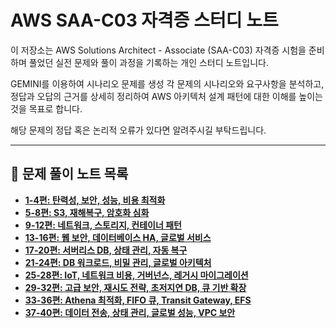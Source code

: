 # AWS SAA-C03 자격증 스터디 노트

이 저장소는 AWS Solutions Architect - Associate (SAA-C03) 자격증 시험을 준비하며 풀었던 실전 문제와 풀이 과정을 기록하는 개인 스터디 노트입니다.

GEMINI를 이용하여 시나리오 문제를 생성 각 문제의 시나리오와 요구사항을 분석하고, 정답과 오답의 근거를 상세히 정리하여 AWS 아키텍처 설계 패턴에 대한 이해를 높이는 것을 목표로 합니다.

해당 문제의 정답 혹은 논리적 오류가 있다면 알려주시길 부탁드립니다.

---

## 📝 문제 풀이 노트 목록

* **[1-4편: 탄력성, 보안, 성능, 비용 최적화](./problems/01-04.md)**
* **[5-8편: S3, 재해복구, 암호화 심화](./problems/05-08.md)**
* **[9-12편: 네트워크, 스토리지, 컨테이너 패턴](./problems/09-12.md)**
* **[13-16편: 웹 보안, 데이터베이스 HA, 글로벌 서비스](./problems/13-16.md)**
* **[17-20편: 서버리스 DB, 상태 관리, 자동 복구](./problems/17-20.md)**
* **[21-24편: DB 워크로드, 비밀 관리, 글로벌 아키텍처](./problems/21-24.md)**
* **[25-28편: IoT, 네트워크 비용, 거버넌스, 레거시 마이그레이션](./problems/25-28.md)**
* **[29-32편: 고급 보안, 재시도 전략, 초저지연 DB, 큐 기반 확장](./problems/29-32.md)**
* **[33-36편: Athena 최적화, FIFO 큐, Transit Gateway, EFS](./problems/33-36.md)**
* **[37-40편: 데이터 전송, 상태 관리, 글로벌 성능, VPC 보안](./problems/37-40.md)**